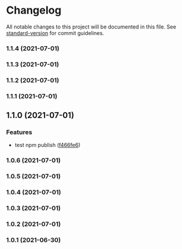 # Changelog

All notable changes to this project will be documented in this file. See [standard-version](https://github.com/conventional-changelog/standard-version) for commit guidelines.

### 1.1.4 (2021-07-01)

### 1.1.3 (2021-07-01)

### 1.1.2 (2021-07-01)

### 1.1.1 (2021-07-01)

## 1.1.0 (2021-07-01)


### Features

* test npm publish ([f466fe6](https://github.com/FED-CLUB/example/commit/f466fe6b233d33b16ee3f4322ee51909d97ccab2))

### 1.0.6 (2021-07-01)

### 1.0.5 (2021-07-01)

### 1.0.4 (2021-07-01)

### 1.0.3 (2021-07-01)

### 1.0.2 (2021-07-01)

### 1.0.1 (2021-06-30)
